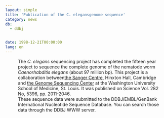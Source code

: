 ```yaml
---
layout: simple
title: 'Publication of the C. elegansgenome sequence'
category: news
db:
  - ddbj


date: 1998-12-21T00:00:00
lang: en
---
```


<html>
<dd>The <i>C. elegans</i> sequencing project has completed the fifteen year project to sequence the complete genome of the nematode worm <i>Caenorhabditis elegans</i> (about 97 million bp). This project is a collaboration between<a href="http://www.sanger.ac.uk/Projects/C_elegans/">the Sanger Centre</a>, Hinxton Hall, Cambridge and <a href="http://genome.wustl.edu/gsc/gschmpg.html">the Genome Sequencing Center</a> at the Washington University School of Medicine, St. Louis. It was published on Science Vol. 282 No, 5396, pp. 2011-2046.<br>
<dd>These sequence data were submitted to the DDBJ/EMBL/GenBank International Nucleotide Sequence Database. You can search those data through the DDBJ WWW server.</dd>
</dd>
</html>

